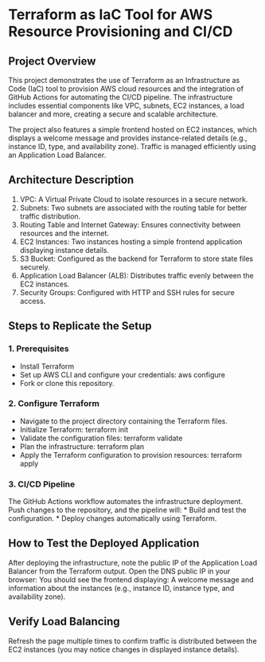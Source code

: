 # Terraform as IaC Tool for AWS Resource Provisioning and CI/CD

## Project Overview
This project demonstrates the use of Terraform as an Infrastructure as Code (IaC) tool to provision AWS cloud resources and the integration of GitHub Actions for automating the CI/CD pipeline. The infrastructure includes essential components like VPC, subnets, EC2 instances, a load balancer and more, creating a secure and scalable architecture.

The project also features a simple frontend hosted on EC2 instances, which displays a welcome message and provides instance-related details (e.g., instance ID, type, and availability zone). Traffic is managed efficiently using an Application Load Balancer.


## Architecture Description

1. VPC: A Virtual Private Cloud to isolate resources in a secure network.
2. Subnets: Two subnets are associated with the routing table for better traffic distribution.
3. Routing Table and Internet Gateway: Ensures connectivity between resources and the internet.
4. EC2 Instances: Two instances hosting a simple frontend application displaying instance details.
5. S3 Bucket: Configured as the backend for Terraform to store state files securely.
6. Application Load Balancer (ALB): Distributes traffic evenly between the EC2 instances.
7. Security Groups: Configured with HTTP and SSH rules for secure access.


## Steps to Replicate the Setup

### 1. Prerequisites

* Install Terraform
* Set up AWS CLI and configure your credentials:
     aws configure
* Fork or clone this repository.

### 2. Configure Terraform

* Navigate to the project directory containing the Terraform files.
* Initialize Terraform:
    terraform init
* Validate the configuration files:
    terraform validate
* Plan the infrastructure:
    terraform plan
* Apply the Terraform configuration to provision resources:
    terraform apply

### 3. CI/CD Pipeline

The GitHub Actions workflow automates the infrastructure deployment. Push changes to the repository, and the pipeline will:
    * Build and test the configuration.
    * Deploy changes automatically using Terraform.
    

## How to Test the Deployed Application

After deploying the infrastructure, note the public IP of the Application Load Balancer from the Terraform output.
Open the DNS public IP in your browser:
You should see the frontend displaying:
        A welcome message and information about the instances (e.g., instance ID, instance type, and availability zone).
        

## Verify Load Balancing

Refresh the page multiple times to confirm traffic is distributed between the EC2 instances (you may notice changes in displayed instance details).

